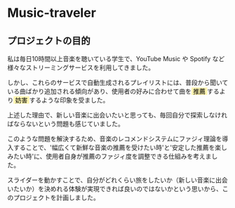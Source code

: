 # Music-traveler

## プロジェクトの目的

私は毎日10時間以上音楽を聴いている学生で、YouTube Music や Spotify など様々なストリーミングサービスを利用してきました。

しかし、これらのサービスで自動生成されるプレイリストには、普段から聞いている曲ばかり追加される傾向があり、使用者の好みに合わせて曲を<mark style='background-color: #fff5b1'> 推薦 </mark>
するより<mark style='background-color: #fff5b1'> 妨害 </mark>するような印象を受ました。

上述した理由で、新しい音楽に出会いたいと思っても、毎回自分で探索しなければならないという問題も感じていました。

このような問題を解決するため、音楽のレコメンドシステムにファジィ理論を導入することで、'幅広くて新鮮な音楽の推薦を受けたい時'と'安定した推薦を楽しみたい時'に、使用者自身が推薦のファジィ度を調整できる仕組みを考えました。

スライダーを動かすことで、自分がどれくらい旅をしたいか（新しい音楽に出会いたいか）を決めれる体験が実現できれば良いのではないかという思いから、このプロジェクトを計画しました。
